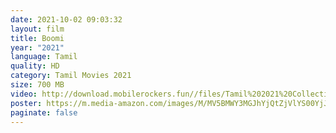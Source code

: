 ```yaml
---
date: 2021-10-02 09:03:32
layout: film
title: Boomi
year: "2021"
language: Tamil
quality: HD
category: Tamil Movies 2021
size: 700 MB
video: http://download.mobilerockers.fun//files/Tamil%202021%20Collection/Boomi%20(2021)/Boomi%20(2021)%20Full%20Movies/Boomi%20(2021)%20HDRip/Boomi%20(2021)%20HDRip%20Single%20Part.mp4
poster: https://m.media-amazon.com/images/M/MV5BMWY3MGJhYjQtZjVlYS00YjJhLWIzOWYtNTU5NDM0YjQyZmFiXkEyXkFqcGdeQXVyOTk3NTc2MzE@._V1_.jpg
paginate: false
---
```

